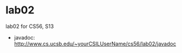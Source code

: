 lab02
=====

lab02 for CS56, S13 

* javadoc: http://www.cs.ucsb.edu/~yourCSILUserName/cs56/lab02/javadoc

